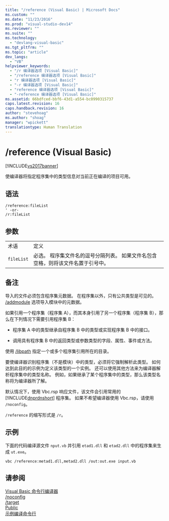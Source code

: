 ```yaml
---
title: "/reference (Visual Basic) | Microsoft Docs"
ms.custom: ""
ms.date: "11/23/2016"
ms.prod: "visual-studio-dev14"
ms.reviewer: ""
ms.suite: ""
ms.technology: 
  - "devlang-visual-basic"
ms.tgt_pltfrm: ""
ms.topic: "article"
dev_langs: 
  - "VB"
helpviewer_keywords: 
  - "/r 编译器选项 [Visual Basic]"
  - "/reference 编译器选项 [Visual Basic]"
  - "r 编译器选项 [Visual Basic]"
  - "-r 编译器选项 [Visual Basic]"
  - "reference 编译器选项 [Visual Basic]"
  - "-reference 编译器选项 [Visual Basic]"
ms.assetid: 66bdfced-bbf6-43d1-a554-bc0990315737
caps.latest.revision: 16
caps.handback.revision: 16
author: "stevehoag"
ms.author: "shoag"
manager: "wpickett"
translationtype: Human Translation
---
```

# /reference (Visual Basic)
[!INCLUDE[vs2017banner](../../../csharp/includes/vs2017banner.md)]

使编译器将指定程序集中的类型信息对当前正在编译的项目可用。  
  
## 语法  
  
```  
/reference:fileList  
' -or-  
/r:fileList  
```  
  
## 参数  
  
|||  
|-|-|  
|术语|定义|  
|`fileList`|必选。  程序集文件名的逗号分隔列表。  如果文件名包含空格，则将该文件名置于引号中。|  
  
## 备注  
 导入的文件必须包含程序集元数据。  在程序集以外，只有公共类型是可见的。  [\/addmodule](../../../visual-basic/reference/command-line-compiler/addmodule.md) 选项导入模块中的元数据。  
  
 如果引用一个程序集（程序集 A），而其本身引用了另一个程序集（程序集 B），那么在下列情况下需要引用程序集 B：  
  
-   程序集 A 中的类型继承自程序集 B 中的类型或实现程序集 B 中的接口。  
  
-   调用具有程序集 B 中的返回类型或参数类型的字段、属性、事件或方法。  
  
 使用 [\/libpath](../../../visual-basic/reference/command-line-compiler/libpath.md) 指定一个或多个程序集引用所在的目录。  
  
 要使编译器识别程序集（不是模块）中的类型，必须将它强制解析此类型。  如何达到此目的的示例为定义该类型的一个实例。  还可以使用其他方法来为编译器解析程序集中的类型名称。  例如，如果继承了某个程序集中的类型，那么该类型名称将为编译器所了解。  
  
 默认情况下，使用 Vbc.rsp 响应文件，该文件会引用常用的 [!INCLUDE[dnprdnshort](../../../csharp/getting-started/includes/dnprdnshort_md.md)] 程序集。  如果不希望编译器使用 Vbc.rsp，请使用 `/noconfig`。  
  
 `/reference`  的缩写形式是 `/r`。  
  
## 示例  
 下面的代码编译源文件 `nput.vb` 并引用 `etad1.dll` 和 `etad2.dll` 中的程序集来生成 `ut.exe`。  
  
```  
vbc /reference:metad1.dll,metad2.dll /out:out.exe input.vb  
```  
  
## 请参阅  
 [Visual Basic 命令行编译器](../../../visual-basic/reference/command-line-compiler/index.md)   
 [\/noconfig](../../../visual-basic/reference/command-line-compiler/noconfig.md)   
 [\/target](../../../visual-basic/reference/command-line-compiler/target.md)   
 [Public](../../../visual-basic/language-reference/modifiers/public.md)   
 [示例编译命令行](../../../visual-basic/reference/command-line-compiler/sample-compilation-command-lines.md)